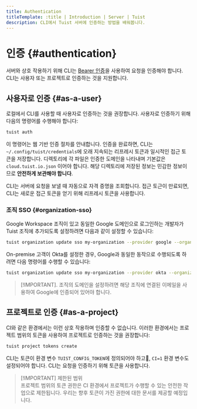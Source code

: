 ```yaml
---
title: Authentication
titleTemplate: :title | Introduction | Server | Tuist
description: CLI에서 Tuist 서버에 인증하는 방법을 배워봅니다.
---
```


# 인증 {#authentication}

서버와 상호 작용하기 위해 CLI는 [Bearer 인증](https://swagger.io/docs/specification/authentication/bearer-authentication/)을 사용하여 요청을 인증해야 합니다. CLI는 사용자 또는 프로젝트로 인증하는 것을 지원합니다.

## 사용자로 인증 {#as-a-user}

로컬에서 CLI를 사용할 때 사용자로 인증하는 것을 권장합니다. 사용자로 인증하기 위해 다음의 명령어를 수행해야 합니다:

```bash
tuist auth
```

이 명령어는 웹 기반 인증 절차를 안내합니다. 인증을 완료하면, CLI는 `~/.config/tuist/credentials`에 오래 지속되는 리프레시 토큰과 일시적인 접근 토큰을 저장합니다. 디렉토리에 각 파일은 인증한 도메인을 나타내며 기본값은 `cloud.tuist.io.json` 이어야 합니다. 해당 디렉토리에 저장된 정보는 민감한 정보이므로 **안전하게 보관해야 합니다**.

CLI는 서버에 요청을 보낼 때 자동으로 자격 증명을 조회합니다. 접근 토근이 만료되면, CLI는 새로운 접근 토큰을 얻기 위해 리프레시 토큰을 사용합니다.

### 조직 SSO {#organization-sso}

Google Workspace 조직이 있고 동일한 Google 도메인으로 로그인하는 개발자가 Tuist 조직에 추가되도록 설정하려면 다음과 같이 설정할 수 있습니다:

```bash
tuist organization update sso my-organization --provider google --organization-id my-google-domain.com
```

On-premise 고객이 Okta를 설정한 경우, Google과 동일한 동작으로 수행되도록 하려면 다음 명령어를 수행할 수 있습니다:

```bash
tuist organization update sso my-organization --provider okta --organization-id my-okta-domain.com
```

> [!IMPORTANT].
> 조직의 도메인을 설정하려면 해당 조직에 연결된 이메일을 사용하여 Google에 인증되어 있어야 합니다.

## 프로젝트로 인증 {#as-a-project}

CI와 같은 환경에서는 이런 상호 작용하며 인증할 수 없습니다. 이러한 환경에서는 프로젝트 범위의 토큰을 사용하여 프로젝트로 인증하는 것을 권장합니다:

```bash
tuist project tokens create
```

CLI는 토큰이 환경 변수 `TUIST_CONFIG_TOKEN`에 정의되어야 하고, `CI=1` 환경 변수도 설정되어야 합니다. CLI는 요청을 인증하기 위해 토큰을 사용합니다.

> [!IMPORTANT] 제한된 범위\
> 프로젝트 범위의 토큰 권한은 CI 환경에서 프로젝트가 수행할 수 있는 안전한 작업으로 제한됩니다. 우리는 향후 토큰이 가진 권한에 대한 문서를 제공할 예정입니다.
